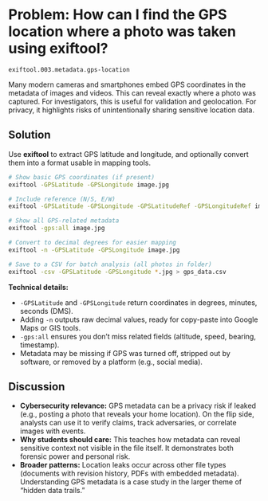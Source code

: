 # Problem: How can I find the GPS location where a photo was taken using exiftool?

`exiftool.003.metadata.gps-location`

Many modern cameras and smartphones embed GPS coordinates in the metadata of images and videos. This can reveal exactly where a photo was captured. For investigators, this is useful for validation and geolocation. For privacy, it highlights risks of unintentionally sharing sensitive location data.

## Solution

Use **exiftool** to extract GPS latitude and longitude, and optionally convert them into a format usable in mapping tools.

```bash
# Show basic GPS coordinates (if present)
exiftool -GPSLatitude -GPSLongitude image.jpg

# Include reference (N/S, E/W)
exiftool -GPSLatitude -GPSLongitude -GPSLatitudeRef -GPSLongitudeRef image.jpg

# Show all GPS-related metadata
exiftool -gps:all image.jpg

# Convert to decimal degrees for easier mapping
exiftool -n -GPSLatitude -GPSLongitude image.jpg

# Save to a CSV for batch analysis (all photos in folder)
exiftool -csv -GPSLatitude -GPSLongitude *.jpg > gps_data.csv
```

**Technical details:**

* `-GPSLatitude` and `-GPSLongitude` return coordinates in degrees, minutes, seconds (DMS).
* Adding `-n` outputs raw decimal values, ready for copy-paste into Google Maps or GIS tools.
* `-gps:all` ensures you don’t miss related fields (altitude, speed, bearing, timestamp).
* Metadata may be missing if GPS was turned off, stripped out by software, or removed by a platform (e.g., social media).

## Discussion

* **Cybersecurity relevance:** GPS metadata can be a privacy risk if leaked (e.g., posting a photo that reveals your home location). On the flip side, analysts can use it to verify claims, track adversaries, or correlate images with events.
* **Why students should care:** This teaches how metadata can reveal sensitive context not visible in the file itself. It demonstrates both forensic power and personal risk.
* **Broader patterns:** Location leaks occur across other file types (documents with revision history, PDFs with embedded metadata). Understanding GPS metadata is a case study in the larger theme of “hidden data trails.”

